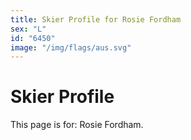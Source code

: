 ```yaml
---
title: Skier Profile for Rosie Fordham
sex: "L"
id: "6450"
image: "/img/flags/aus.svg" 
---
```


# Skier Profile

This page is for: Rosie Fordham.
    